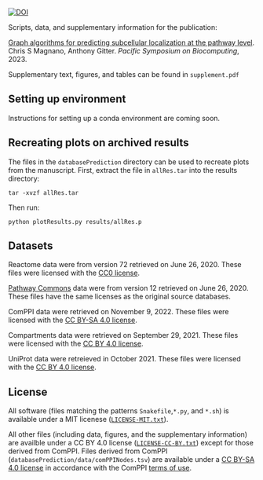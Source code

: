 [![DOI](https://zenodo.org/badge/DOI/10.5281/zenodo.7140733.svg)](https://doi.org/10.5281/zenodo.7140733)

Scripts, data, and supplementary information for the publication:

[Graph algorithms for predicting subcellular localization at the pathway level](https://doi.org/10.1142/9789811270611_0014).
Chris S Magnano, Anthony Gitter.
*Pacific Symposium on Biocomputing*, 2023.

Supplementary text, figures, and tables can be found in `supplement.pdf`

## Setting up environment

Instructions for setting up a conda environment are coming soon.

## Recreating plots on archived results

The files in the `databasePrediction` directory can be used to recreate plots from the manuscript.
First, extract the file in `allRes.tar` into the results directory:

`tar -xvzf allRes.tar`

Then run:

`python plotResults.py results/allRes.p`

## Datasets
Reactome data were from version 72 retrieved on June 26, 2020. These files were licensed with the [CC0 license](https://reactome.org/license).

[Pathway Commons](http://www.pathwaycommons.org/) data were from version 12 retrieved on June 26, 2020. These files have the same licenses as the original source databases.

ComPPI data were retrieved on November 9, 2022. These files were licensed with the [CC BY-SA 4.0 license](https://comppi.linkgroup.hu/help/terms_of_use).

Compartments data were retrieved on September 29, 2021. These files were licensed with the [CC BY 4.0 license](https://compartments.jensenlab.org/Downloads).

UniProt data were retreieved in October 2021. These files were licensed with the [CC BY 4.0 license](https://www.uniprot.org/help/license).

## License
All software (files matching the patterns `Snakefile`,`*.py`, and `*.sh`) is available under a MIT licenese ([`LICENSE-MIT.txt`](LICENSE-MIT.txt)).

All other files (including data, figures, and the supplementary information) are availble under a CC BY 4.0 license ([`LICENSE-CC-BY.txt`](LICENSE-CC-BY.txt)) except for those derived from ComPPI.
Files derived from ComPPI (`databasePrediction/data/comPPINodes.tsv`) are available under a [CC BY-SA 4.0 license](https://creativecommons.org/licenses/by-sa/4.0/) in accordance with the ComPPI [terms of use](https://comppi.linkgroup.hu/help/terms_of_use).
